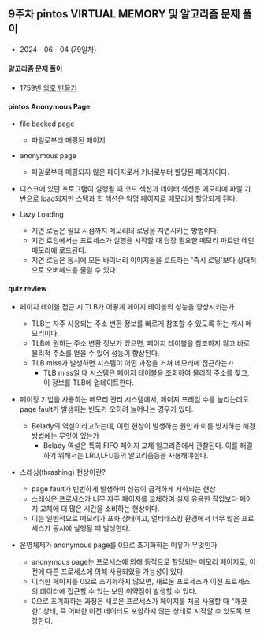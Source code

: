 ## 9주차 pintos VIRTUAL MEMORY 및 알고리즘 문제 풀이

- 2024 - 06 - 04 (79일차)    


#### 알고리즘 문제 풀이   
* 1759번 [암호 만들기]()   

#### pintos Anonymous Page  
* file backed page   
    * 파일로부터 매핑된 페이지  
* anonymous page  
    * 파일로부터 매핑되지 않은 페이지로서 커너로부터 할당된 페이지이다.  
* 디스크에 있던 프로그램이 실행될 때 코드 섹션과 데이터 섹션은 메모리에 파일 기반으로 load되지만 스택과 힙 섹션은 익명 페이지로 메모리에 할당되게 된다.   

* Lazy Loading   
    * 지연 로딩은 필요 시점까지 메모리의 로딩을 지연시키는 방법이다.    
    * 지연 로딩에서는 프로세스가 실행을 시작할 때 당장 필요한 메모리 파트만 메인 메모리에 로드된다.   
    * 지연 로딩은 동시에 모든 바이너리 이미지들을 로드하는 '즉시 로딩'보다 상대적으로 오버헤드를 줄일 수 있다.    

#### quiz review   
* 페이지 테이블 접근 시 TLB가 어떻게 페이지 테이블의 성능을 향상시키는가   
    * TLB는 자주 사용되는 주소 변환 정보를 빠르게 참조할 수 있도록 하는 캐시 메모리이다.  
    * TLB에 원하는 주소 변환 정보가 있으면, 페이지 테이블을 참조하지 않고 바로 물리적 주소를 얻을 수 있어 성능이 향상된다.   
    * TLB miss가 발생하면 시스템이 어떤 과정을 거쳐 메모리에 접근하는가   
        * TLB miss일 때 시스템은 페이지 테이블을 조회하여 물리적 주소를 찾고, 이 정보를 TLB에 업데이트한다.  

* 페이징 기법을 사용하는 메모리 관리 시스템에서, 페이지 프레임 수를 늘리는데도 page fault가 발생하는 빈도가 오히려 늘어나는 경우가 있다.   
    * Belady의 역설이라고하는데, 이런 현상이 발생하는 원인과 이를 방지하는 해경방법에는 무엇이 있는가   
        * Belady 역설은 특히 FIFO 페이지 교체 알고리즘에서 관찰된다. 이를 해결하기 위해서는 LRU,LFU등의 알고리즘등을 사용해야한다.  

* 스레싱(thrashing) 현상이란?   
    * page fault가 빈번하게 발생하여 성능이 급격하게 저하되는 현상   
    * 스레싱은 프로세스가 너무 자주 페이지를 교체하여 실제 유용한 작업보다 페이지 교체에 더 많은 시간을 소비하는 현상이다.  
    * 이는 일반적으로 메모리가 포화 상태이고, 멀티태스킹 환경에서 너무 많은 프로세스가 동시에 실행될 때 발생한다.  

* 운영체제가 anonymous page를 0으로 초기화하는 이유가 무엇인가   
    * anonymous page는 프로세스에 의해 동적으로 할당되는 메모리 페이지로, 이전에 다른 프로세스에 의해 사용되었을 가능성이 있다.   
    * 이러한 페이지를 0으로 초기화하지 않으면, 새로운 프로세스가 이전 프로세스의 데이터에 접근할 수 있는 보안 취약점이 발생할 수 있다.  
    * 0으로 초기화하는 과정은 새로운 프로세스가 페이지를 처음 사용할 때 "깨끗한" 상태, 즉 어떠한 이전 데이터도 포함하지 않는 상태로 시작할 수 있도록 보장한다.  
